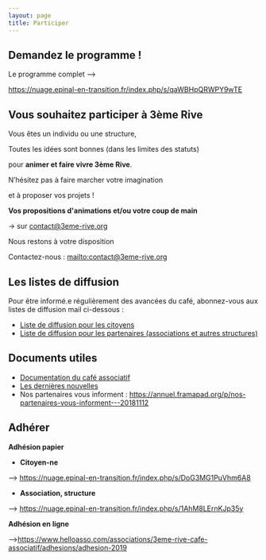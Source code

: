 ```yaml
---
layout: page
title: Participer
---
```

## **Demandez le programme !**

Le programme complet --> 

<https://nuage.epinal-en-transition.fr/index.php/s/qaWBHpQRWPY9wTE>

## Vous souhaitez participer à 3ème Rive

Vous êtes un individu ou une structure,

Toutes les idées sont bonnes (dans les limites des statuts)

pour **animer et faire vivre 3ème Rive**.

N’hésitez pas à faire marcher votre imagination

et à proposer vos projets !

**Vos propositions d'animations et/ou votre coup de main**

→ sur [contact@3eme-rive.org](contact@3eme-rive.org)



Nous restons à votre disposition

Contactez-nous : <mailto:contact@3eme-rive.org>

## Les listes de diffusion

Pour être informé.e régulièrement des avancées du café, abonnez-vous aux listes de diffusion mail ci-dessous : 

* [Liste de diffusion pour les citoyens](https://framalistes.org/sympa/subscribe/3eme-rive-sympa-citoyens)
* [Liste de diffusion pour les partenaires (associations et autres structures)](https://framalistes.org/sympa/subscribe/3eme-rive-sympa-partenaires)

## Documents utiles

* [Documentation du café associatif](https://nuage.epinal-en-transition.fr/index.php/s/irzS0lolsFee9B1)
* [Les dernières nouvelles](https://annuel.framapad.org/p/CR_Caf%C3%A9_Associatif)
* Nos partenaires vous informent : <https://annuel.framapad.org/p/nos-partenaires-vous-informent---20181112>

## **Adhérer**

**Adhésion papier** 

* **Citoyen-ne**

\--> <https://nuage.epinal-en-transition.fr/index.php/s/DoG3MG1PuVhm6A8>

* **Association, structure**

\--> <https://nuage.epinal-en-transition.fr/index.php/s/1AhM8LErnKJp35y>

**Adhésion en ligne**

\--><https://www.helloasso.com/associations/3eme-rive-cafe-associatif/adhesions/adhesion-2019>
